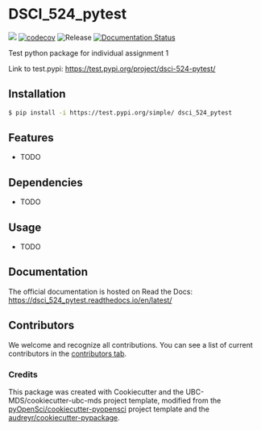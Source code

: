# DSCI_524_pytest 

![](https://github.com/nphaterp/dsci_524_pytest/workflows/build/badge.svg) [![codecov](https://codecov.io/gh/nphaterp/dsci_524_pytest/branch/main/graph/badge.svg)](https://codecov.io/gh/nphaterp/dsci_524_pytest) ![Release](https://github.com/nphaterp/dsci_524_pytest/workflows/Release/badge.svg) [![Documentation Status](https://readthedocs.org/projects/dsci_524_pytest/badge/?version=latest)](https://dsci_524_pytest.readthedocs.io/en/latest/?badge=latest)

Test python package for individual assignment 1

Link to test.pypi: https://test.pypi.org/project/dsci-524-pytest/

## Installation

```bash
$ pip install -i https://test.pypi.org/simple/ dsci_524_pytest
```

## Features

- TODO

## Dependencies

- TODO

## Usage

- TODO

## Documentation

The official documentation is hosted on Read the Docs: https://dsci_524_pytest.readthedocs.io/en/latest/

## Contributors

We welcome and recognize all contributions. You can see a list of current contributors in the [contributors tab](https://github.com/nphaterp/dsci_524_pytest/graphs/contributors).

### Credits

This package was created with Cookiecutter and the UBC-MDS/cookiecutter-ubc-mds project template, modified from the [pyOpenSci/cookiecutter-pyopensci](https://github.com/pyOpenSci/cookiecutter-pyopensci) project template and the [audreyr/cookiecutter-pypackage](https://github.com/audreyr/cookiecutter-pypackage).
